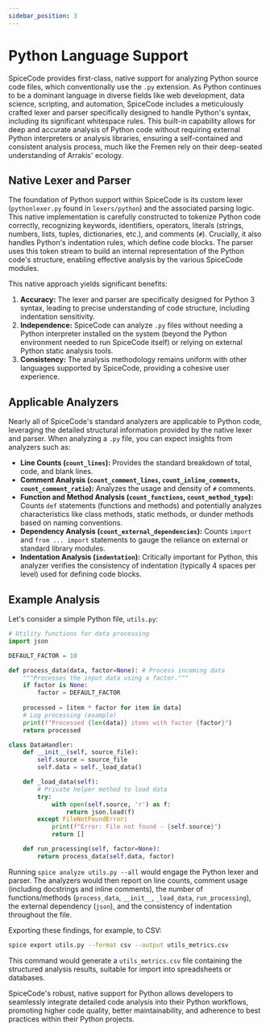 ```yaml
---
sidebar_position: 3
---
```


# Python Language Support

SpiceCode provides first-class, native support for analyzing Python source code files, which conventionally use the `.py` extension. As Python continues to be a dominant language in diverse fields like web development, data science, scripting, and automation, SpiceCode includes a meticulously crafted lexer and parser specifically designed to handle Python's syntax, including its significant whitespace rules. This built-in capability allows for deep and accurate analysis of Python code without requiring external Python interpreters or analysis libraries, ensuring a self-contained and consistent analysis process, much like the Fremen rely on their deep-seated understanding of Arrakis' ecology.

## Native Lexer and Parser

The foundation of Python support within SpiceCode is its custom lexer (`pythonlexer.py` found in `lexers/python`) and the associated parsing logic. This native implementation is carefully constructed to tokenize Python code correctly, recognizing keywords, identifiers, operators, literals (strings, numbers, lists, tuples, dictionaries, etc.), and comments (`#`). Crucially, it also handles Python's indentation rules, which define code blocks. The parser uses this token stream to build an internal representation of the Python code's structure, enabling effective analysis by the various SpiceCode modules.

This native approach yields significant benefits:

1.  **Accuracy:** The lexer and parser are specifically designed for Python 3 syntax, leading to precise understanding of code structure, including indentation sensitivity.
2.  **Independence:** SpiceCode can analyze `.py` files without needing a Python interpreter installed on the system (beyond the Python environment needed to run SpiceCode itself) or relying on external Python static analysis tools.
3.  **Consistency:** The analysis methodology remains uniform with other languages supported by SpiceCode, providing a cohesive user experience.

## Applicable Analyzers

Nearly all of SpiceCode's standard analyzers are applicable to Python code, leveraging the detailed structural information provided by the native lexer and parser. When analyzing a `.py` file, you can expect insights from analyzers such as:

*   **Line Counts (`count_lines`):** Provides the standard breakdown of total, code, and blank lines.
*   **Comment Analysis (`count_comment_lines`, `count_inline_comments`, `count_comment_ratio`):** Analyzes the usage and density of `#` comments.
*   **Function and Method Analysis (`count_functions`, `count_method_type`):** Counts `def` statements (functions and methods) and potentially analyzes characteristics like class methods, static methods, or dunder methods based on naming conventions.
*   **Dependency Analysis (`count_external_dependencies`):** Counts `import` and `from ... import` statements to gauge the reliance on external or standard library modules.
*   **Indentation Analysis (`indentation`):** Critically important for Python, this analyzer verifies the consistency of indentation (typically 4 spaces per level) used for defining code blocks.

## Example Analysis

Let's consider a simple Python file, `utils.py`:

```python
# Utility functions for data processing
import json

DEFAULT_FACTOR = 10

def process_data(data, factor=None): # Process incoming data
    """Processes the input data using a factor."""
    if factor is None:
        factor = DEFAULT_FACTOR
    
    processed = [item * factor for item in data]
    # Log processing (example)
    print(f"Processed {len(data)} items with factor {factor}")
    return processed

class DataHandler:
    def __init__(self, source_file):
        self.source = source_file
        self.data = self._load_data()

    def _load_data(self):
        # Private helper method to load data
        try:
            with open(self.source, 'r') as f:
                return json.load(f)
        except FileNotFoundError:
            print(f"Error: File not found - {self.source}")
            return []

    def run_processing(self, factor=None):
        return process_data(self.data, factor)

```

Running `spice analyze utils.py --all` would engage the Python lexer and parser. The analyzers would then report on line counts, comment usage (including docstrings and inline comments), the number of functions/methods (`process_data`, `__init__`, `_load_data`, `run_processing`), the external dependency (`json`), and the consistency of indentation throughout the file.

Exporting these findings, for example, to CSV:

```bash
spice export utils.py --format csv --output utils_metrics.csv
```

This command would generate a `utils_metrics.csv` file containing the structured analysis results, suitable for import into spreadsheets or databases.

SpiceCode's robust, native support for Python allows developers to seamlessly integrate detailed code analysis into their Python workflows, promoting higher code quality, better maintainability, and adherence to best practices within their Python projects.
